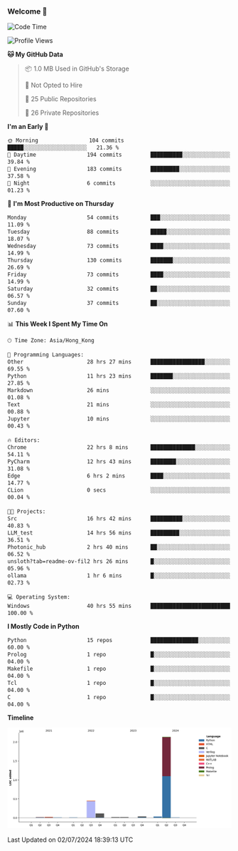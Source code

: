 ### Welcome 👋

<!--START_SECTION:waka-->
![Code Time](http://img.shields.io/badge/Code%20Time-280%20hrs%2011%20mins-blue)

![Profile Views](http://img.shields.io/badge/Profile%20Views-0-blue)

**🐱 My GitHub Data** 

> 📦 1.0 MB Used in GitHub's Storage 
 > 
> 🚫 Not Opted to Hire
 > 
> 📜 25 Public Repositories 
 > 
> 🔑 26 Private Repositories 
 > 
**I'm an Early 🐤** 

```text
🌞 Morning                104 commits         █████░░░░░░░░░░░░░░░░░░░░   21.36 % 
🌆 Daytime                194 commits         ██████████░░░░░░░░░░░░░░░   39.84 % 
🌃 Evening                183 commits         █████████░░░░░░░░░░░░░░░░   37.58 % 
🌙 Night                  6 commits           ░░░░░░░░░░░░░░░░░░░░░░░░░   01.23 % 
```
📅 **I'm Most Productive on Thursday** 

```text
Monday                   54 commits          ███░░░░░░░░░░░░░░░░░░░░░░   11.09 % 
Tuesday                  88 commits          █████░░░░░░░░░░░░░░░░░░░░   18.07 % 
Wednesday                73 commits          ████░░░░░░░░░░░░░░░░░░░░░   14.99 % 
Thursday                 130 commits         ███████░░░░░░░░░░░░░░░░░░   26.69 % 
Friday                   73 commits          ████░░░░░░░░░░░░░░░░░░░░░   14.99 % 
Saturday                 32 commits          ██░░░░░░░░░░░░░░░░░░░░░░░   06.57 % 
Sunday                   37 commits          ██░░░░░░░░░░░░░░░░░░░░░░░   07.60 % 
```


📊 **This Week I Spent My Time On** 

```text
🕑︎ Time Zone: Asia/Hong_Kong

💬 Programming Languages: 
Other                    28 hrs 27 mins      █████████████████░░░░░░░░   69.55 % 
Python                   11 hrs 23 mins      ███████░░░░░░░░░░░░░░░░░░   27.85 % 
Markdown                 26 mins             ░░░░░░░░░░░░░░░░░░░░░░░░░   01.08 % 
Text                     21 mins             ░░░░░░░░░░░░░░░░░░░░░░░░░   00.88 % 
Jupyter                  10 mins             ░░░░░░░░░░░░░░░░░░░░░░░░░   00.43 % 

🔥 Editors: 
Chrome                   22 hrs 8 mins       ██████████████░░░░░░░░░░░   54.11 % 
PyCharm                  12 hrs 43 mins      ████████░░░░░░░░░░░░░░░░░   31.08 % 
Edge                     6 hrs 2 mins        ████░░░░░░░░░░░░░░░░░░░░░   14.77 % 
CLion                    0 secs              ░░░░░░░░░░░░░░░░░░░░░░░░░   00.04 % 

🐱‍💻 Projects: 
Src                      16 hrs 42 mins      ██████████░░░░░░░░░░░░░░░   40.83 % 
LLM_test                 14 hrs 56 mins      █████████░░░░░░░░░░░░░░░░   36.51 % 
Photonic_hub             2 hrs 40 mins       ██░░░░░░░░░░░░░░░░░░░░░░░   06.52 % 
unsloth?tab=readme-ov-fil2 hrs 26 mins       █░░░░░░░░░░░░░░░░░░░░░░░░   05.96 % 
ollama                   1 hr 6 mins         █░░░░░░░░░░░░░░░░░░░░░░░░   02.73 % 

💻 Operating System: 
Windows                  40 hrs 55 mins      █████████████████████████   100.00 % 
```

**I Mostly Code in Python** 

```text
Python                   15 repos            ███████████████░░░░░░░░░░   60.00 % 
Prolog                   1 repo              █░░░░░░░░░░░░░░░░░░░░░░░░   04.00 % 
Makefile                 1 repo              █░░░░░░░░░░░░░░░░░░░░░░░░   04.00 % 
Tcl                      1 repo              █░░░░░░░░░░░░░░░░░░░░░░░░   04.00 % 
C                        1 repo              █░░░░░░░░░░░░░░░░░░░░░░░░   04.00 % 
```



**Timeline**

![Lines of Code chart](https://raw.githubusercontent.com/xhj2501/xhj2501/main/assets/bar_graph.png)


 Last Updated on 02/07/2024 18:39:13 UTC
<!--END_SECTION:waka-->



